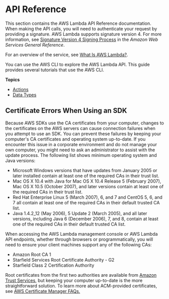 # API Reference<a name="API_Reference"></a>

This section contains the AWS Lambda API Reference documentation\. When making the API calls, you will need to authenticate your request by providing a signature\. AWS Lambda supports signature version 4\. For more information, see [Signature Version 4 Signing Process](https://docs.aws.amazon.com/general/latest/gr/signature-version-4.html) in the *Amazon Web Services General Reference*\. 

For an overview of the service, see [What Is AWS Lambda?](welcome.md)\. 

You can use the AWS CLI to explore the AWS Lambda API\. This guide provides several tutorials that use the AWS CLI\.

**Topics**
+ [Actions](API_Operations.md)
+ [Data Types](API_Types.md)

## Certificate Errors When Using an SDK<a name="cert-errors"></a>

Because AWS SDKs use the CA certificates from your computer, changes to the certificates on the AWS servers can cause connection failures when you attempt to use an SDK\. You can prevent these failures by keeping your computer's CA certificates and operating system up\-to\-date\. If you encounter this issue in a corporate environment and do not manage your own computer, you might need to ask an administrator to assist with the update process\. The following list shows minimum operating system and Java versions:
+ Microsoft Windows versions that have updates from January 2005 or later installed contain at least one of the required CAs in their trust list\. 
+ Mac OS X 10\.4 with Java for Mac OS X 10\.4 Release 5 \(February 2007\), Mac OS X 10\.5 \(October 2007\), and later versions contain at least one of the required CAs in their trust list\. 
+ Red Hat Enterprise Linux 5 \(March 2007\), 6, and 7 and CentOS 5, 6, and 7 all contain at least one of the required CAs in their default trusted CA list\. 
+ Java 1\.4\.2\_12 \(May 2006\), 5 Update 2 \(March 2005\), and all later versions, including Java 6 \(December 2006\), 7, and 8, contain at least one of the required CAs in their default trusted CA list\. 

When accessing the AWS Lambda management console or AWS Lambda API endpoints, whether through browsers or programmatically, you will need to ensure your client machines support any of the following CAs: 
+ Amazon Root CA 1
+ Starfield Services Root Certificate Authority \- G2
+ Starfield Class 2 Certification Authority

Root certificates from the first two authorities are available from [Amazon Trust Services](https://www.amazontrust.com/repository/), but keeping your computer up\-to\-date is the more straightforward solution\. To learn more about ACM\-provided certificates, see [AWS Certificate Manager FAQs\.](https://aws.amazon.com/certificate-manager/faqs/#certificates) 